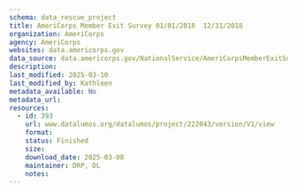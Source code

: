 ```yaml
---
schema: data_rescue_project 
title: AmeriCorps Member Exit Survey 01/01/2018  12/31/2018
organization: AmeriCorps
agency: AmeriCorps
websites: data.americorps.gov
data_source: data.americorps.gov/NationalService/AmeriCorpsMemberExitSurvey010120181231201/a63njsfz
description: 
last_modified: 2025-03-10
last_modified_by: Kathleen
metadata_available: No
metadata_url: 
resources:
  - id: 393
    url: www.datalumos.org/datalumos/project/222043/version/V1/view
    format: 
    status: Finished
    size: 
    download_date: 2025-03-08
    maintainer: DRP, DL
    notes: 
---
```

